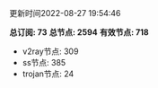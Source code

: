 更新时间2022-08-27 19:54:46

**总订阅: 73**
**总节点: 2594**
**有效节点: 718**
- v2ray节点: 309
- ss节点: 385
- trojan节点: 24
